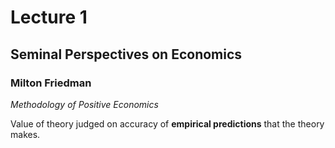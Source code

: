 # Lecture 1

## Seminal Perspectives on Economics

### Milton Friedman

*Methodology of Positive Economics*

Value of theory judged on accuracy of **empirical predictions** that the theory makes.